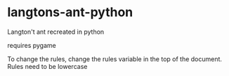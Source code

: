 # langtons-ant-python
Langton't ant recreated in python 

requires pygame



To change the rules, change the rules variable in the top of the document. Rules need to be lowercase
